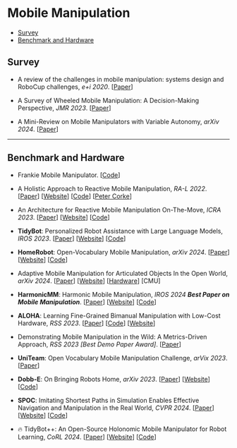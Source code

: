 # Mobile Manipulation

- [Survey](#Survey)
- [Benchmark and Hardware](#Benchmark-and-Hardware)

## Survey

- A review of the challenges in mobile manipulation: systems design and RoboCup challenges, *e+i 2020*. [[Paper](https://link.springer.com/article/10.1007/s00502-020-00823-8)]

- A Survey of Wheeled Mobile Manipulation: A Decision-Making Perspective, *JMR 2023*. [[Paper](https://par.nsf.gov/biblio/10393722-survey-wheeled-mobile-manipulation-decision-making-perspective)]
- A Mini-Review on Mobile Manipulators with Variable Autonomy, *arXiv 2024*. [[Paper](https://arxiv.org/abs/2408.10887v1)]

---

## Benchmark and Hardware

- Frankie Mobile Manipulator. [[Code](https://github.com/qcr/frankie_docs)]

- A Holistic Approach to Reactive Mobile Manipulation, *RA-L 2022*. [[Paper](https://arxiv.org/abs/2109.04749)] [[Website](https://jhavl.github.io/holistic/)] [[Code](https://github.com/petercorke/robotics-toolbox-python)] [[Peter Corke](https://petercorke.com/)]
- An Architecture for Reactive Mobile Manipulation On-The-Move, *ICRA 2023*. [[Paper](https://arxiv.org/abs/2212.06991)] [[Website](https://benburgesslimerick.github.io/ManipulationOnTheMove/)] [[Code](https://github.com/petercorke/robotics-toolbox-python)]

- **TidyBot**: Personalized Robot Assistance with Large Language Models, *IROS 2023*. [[Paper](https://arxiv.org/abs/2305.05658)] [[Website](https://tidybot.cs.princeton.edu/)] [[Code](https://github.com/jimmyyhwu/tidybot)]

- **HomeRobot**: Open-Vocabulary Mobile Manipulation, *arXiv 2024*. [[Paper](https://arxiv.org/abs/2306.11565)] [[Website](https://ovmm.github.io/)] [[Code](https://github.com/facebookresearch/home-robot)]
- Adaptive Mobile Manipulation for Articulated Objects In the Open World, *arXiv 2024*. [[Paper](https://arxiv.org/abs/2401.14403)] [[Website](https://open-world-mobilemanip.github.io/)] [[Hardware](https://docs.google.com/document/d/1K-kaQOZlZo8KfSAbSQ2UT9FPeuhHLlUQbBx5N5LfN8Y/edit?tab=t.0)] [CMU]
- **HarmonicMM**: Harmonic Mobile Manipulation, *IROS 2024 **Best Paper on Mobile Manipulation***. [[Paper](https://arxiv.org/abs/2312.06639)] [[Website](https://rchalyang.github.io/HarmonicMM/)] [[Code](https://github.com/RchalYang/harmonic_mobile_manipulation)]
- **ALOHA**: Learning Fine-Grained Bimanual Manipulation with Low-Cost Hardware, *RSS 2023*. [[Paper](https://arxiv.org/abs/2304.13705)] [[Code](https://github.com/tonyzhaozh/aloha)] [[Website](https://tonyzhaozh.github.io/aloha/)]
- Demonstrating Mobile Manipulation in the Wild: A Metrics-Driven Approach, *RSS 2023 [Best Demo Paper Award]*. [[Paper](https://arxiv.org/abs/2401.01474)]
- **UniTeam**: Open Vocabulary Mobile Manipulation Challenge, *arVix 2023*. [[Paper](https://arxiv.org/abs/2312.08611)]
- **Dobb-E**: On Bringing Robots Home, *arXiv 2023*. [[Paper](https://arxiv.org/abs/2311.16098)] [[Website](https://dobb-e.com/)] [[Code](https://github.com/notmahi/dobb-e)]
- **SPOC**: Imitating Shortest Paths in Simulation Enables Effective Navigation and Manipulation in the Real World, *CVPR 2024*. [[Paper](https://arxiv.org/abs/2312.02976)] [[Website](https://spoc-robot.github.io/)] [[Code](https://github.com/allenai/spoc-robot-training)]
- :fire: TidyBot++: An Open-Source Holonomic Mobile Manipulator for Robot Learning, *CoRL 2024*. [[Paper](https://arxiv.org/abs/2412.10447)] [[Website](https://tidybot2.github.io/)] [[Code](https://github.com/jimmyyhwu/tidybot2)]
